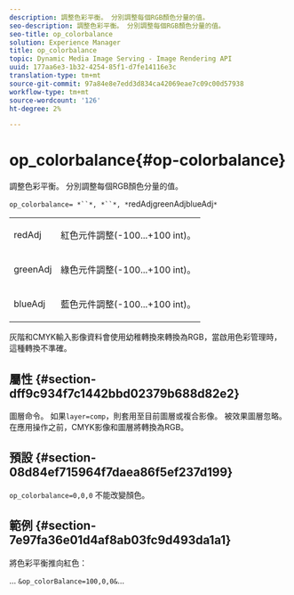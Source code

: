 ```yaml
---
description: 調整色彩平衡。 分別調整每個RGB顏色分量的值。
seo-description: 調整色彩平衡。 分別調整每個RGB顏色分量的值。
seo-title: op_colorbalance
solution: Experience Manager
title: op_colorbalance
topic: Dynamic Media Image Serving - Image Rendering API
uuid: 177aa6e3-1b32-4254-85f1-d7fe14116e3c
translation-type: tm+mt
source-git-commit: 97a84e8e7edd3d834ca42069eae7c09c00d57938
workflow-type: tm+mt
source-wordcount: '126'
ht-degree: 2%

---
```



# op_colorbalance{#op-colorbalance}

調整色彩平衡。 分別調整每個RGB顏色分量的值。

`op_colorbalance= *``*, *``*, *`redAdjgreenAdjblueAdj`*`

<table id="simpletable_BBDAA6FE9A0E48E3BD8304BDED776713"> 
 <tr class="strow"> 
  <td class="stentry"> <p><span class="varname"> redAdj</span> </p></td> 
  <td class="stentry"> <p>紅色元件調整(-100...+100 int)。 </p></td> 
 </tr> 
 <tr class="strow"> 
  <td class="stentry"> <p><span class="varname"> greenAdj</span> </p></td> 
  <td class="stentry"> <p>綠色元件調整(-100...+100 int)。 </p></td> 
 </tr> 
 <tr class="strow"> 
  <td class="stentry"> <p><span class="varname"> blueAdj</span> </p></td> 
  <td class="stentry"> <p>藍色元件調整(-100...+100 int)。 </p></td> 
 </tr> 
</table>

灰階和CMYK輸入影像資料會使用幼稚轉換來轉換為RGB，當啟用色彩管理時，這種轉換不準確。

## 屬性 {#section-dff9c934f7c1442bbd02379b688d82e2}

圖層命令。 如果`layer=comp`，則套用至目前圖層或複合影像。 被效果圖層忽略。 在應用操作之前，CMYK影像和圖層將轉換為RGB。

## 預設 {#section-08d84ef715964f7daea86f5ef237d199}

`op_colorbalance=0,0,0` 不能改變顏色。

## 範例 {#section-7e97fa36e01d4af8ab03fc9d493da1a1}

將色彩平衡推向紅色：

… `&op_colorBalance=100,0,0&`…
